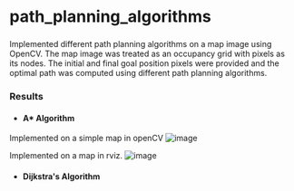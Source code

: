 # path_planning_algorithms

### 
Implemented different path planning algorithms on a map image using OpenCV.
The map image was treated as an occupancy grid with pixels as its nodes. The initial and final goal position pixels were provided and the optimal path was computed using different path planning algorithms.



### Results
- #### A* Algorithm
Implemented on a simple map in openCV
![image](https://user-images.githubusercontent.com/88196192/179578813-1c8f3bd3-ccdb-4ceb-9898-2b2bfe9ea8fe.png)

Implemented on a map in rviz.
![image](https://user-images.githubusercontent.com/88196192/179578684-99bce3ec-1fd5-444b-b6ac-fa5e14ce3b51.png)

- #### Dijkstra's Algorithm
